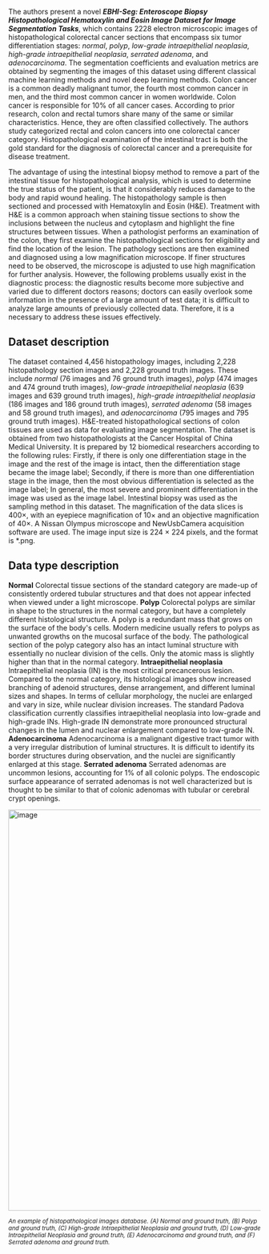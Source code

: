 
The authors present a novel ***EBHI-Seg: Enteroscope Biopsy Histopathological Hematoxylin and Eosin Image Dataset for Image Segmentation Tasks***, which contains 2228 electron microscopic images of histopathological colorectal cancer sections that encompass six tumor differentiation stages: _normal_, _polyp_, _low-grade intraepithelial neoplasia_, _high-grade intraepithelial neoplasia_, _serrated adenoma_, and _adenocarcinoma_. The segmentation coefficients and evaluation metrics are obtained by segmenting the images of this dataset using different classical machine learning methods and novel deep learning methods. Colon cancer is a common deadly malignant tumor, the fourth most common cancer in men, and the third most common cancer in women worldwide. Colon cancer is responsible for 10% of all cancer cases. According to prior research, colon and rectal tumors share many of the same or similar characteristics. Hence, they are often classified collectively. The authors study categorized rectal and colon cancers into one colorectal cancer category. Histopathological examination of the intestinal tract is both the gold standard for the diagnosis of colorectal cancer and a prerequisite for disease treatment.

The advantage of using the intestinal biopsy method to remove a part of the intestinal tissue for histopathological analysis, which is used to determine the true status of the patient, is that it considerably reduces damage to the body and rapid wound healing. The histopathology sample is then sectioned and processed with Hematoxylin and Eosin (H&E). Treatment with H&E is a common approach when staining tissue sections to show the inclusions between the nucleus and cytoplasm and highlight the fine structures between tissues. When a pathologist performs an examination of the colon, they first examine the histopathological sections for eligibility and find the location of the lesion. The pathology sections are then examined and diagnosed using a low magnification microscope. If finer structures need to be observed, the microscope is adjusted to use high magnification for further analysis. However, the following problems usually exist in the diagnostic process: the diagnostic results become more subjective and varied due to different doctors reasons; doctors can easily overlook some information in the presence of a large amount of test data; it is difficult to analyze large amounts of previously collected data. Therefore, it is a necessary to address these issues effectively.

## Dataset description

The dataset contained 4,456 histopathology images, including 2,228 histopathology section images and 2,228 ground truth images. These include _normal_ (76 images and 76 ground truth images), _polyp_ (474 images and 474 ground truth images), _low-grade intraepithelial neoplasia_ (639 images and 639 ground truth images), _high-grade intraepithelial neoplasia_ (186 images and 186 ground truth images), _serrated adenoma_ (58 images and 58 ground truth images), and _adenocarcinoma_ (795 images and 795 ground truth images). H&E-treated histopathological sections of colon tissues are used as data for evaluating image segmentation. The dataset is obtained from two histopathologists at the Cancer Hospital of China Medical University. It is prepared by 12 biomedical researchers according to the following rules: Firstly, if there is only one differentiation stage in the image and the rest of the image is intact, then the differentiation stage became the image label; Secondly, if there is more than one differentiation stage in the image, then the most obvious differentiation is selected as the image label; In general, the most severe and prominent differentiation in the image was used as the image label. Intestinal biopsy was used as the sampling method in this dataset. The magnification of the data slices is 400×, with an eyepiece magnification of 10× and an objective magnification of 40×. A Nissan Olympus microscope and NewUsbCamera acquisition software are used. The image input size is 224 × 224 pixels, and the format is *.png. 

## Data type description

**Normal** Colorectal tissue sections of the standard category are made-up of consistently ordered tubular structures and that does not appear infected when viewed under a light microscope.
**Polyp** Colorectal polyps are similar in shape to the structures in the normal category, but have a completely different histological structure. A polyp is a redundant mass that grows on the surface of the body's cells. Modern medicine usually refers to polyps as unwanted growths on the mucosal surface of the body. The pathological section of the polyp category also has an intact luminal structure with essentially no nuclear division of the cells. Only the atomic mass is slightly higher than that in the normal category.
**Intraepithelial neoplasia** Intraepithelial neoplasia (IN) is the most critical precancerous lesion. Compared to the normal category, its histological images show increased branching of adenoid structures, dense arrangement, and different luminal sizes and shapes. In terms of cellular morphology, the nuclei are enlarged and vary in size, while nuclear division increases. The standard Padova classification currently classifies intraepithelial neoplasia into low-grade and high-grade INs. High-grade IN demonstrate more pronounced structural changes in the lumen and nuclear enlargement compared to low-grade IN.
**Adenocarcinoma** Adenocarcinoma is a malignant digestive tract tumor with a very irregular distribution of luminal structures. It is difficult to identify its border structures during observation, and the nuclei are significantly enlarged at this stage.
**Serrated adenoma** Serrated adenomas are uncommon lesions, accounting for 1% of all colonic polyps. The endoscopic surface appearance of serrated adenomas is not well characterized but is thought to be similar to that of colonic adenomas with tubular or cerebral crypt openings.

<img src="https://github.com/dataset-ninja/ebhi-seg/assets/120389559/cdf78d44-d4a4-4153-a5c9-847b4de9cd60" alt="image" width="800">

<span style="font-size: smaller; font-style: italic;">An example of histopathological images database. (A) Normal and ground truth, (B) Polyp and ground truth, \(C\) High-grade Intraepithelial Neoplasia and ground truth, (D) Low-grade Intraepithelial Neoplasia and ground truth, (E) Adenocarcinoma and ground truth, and (F) Serrated adenoma and ground truth.</span>